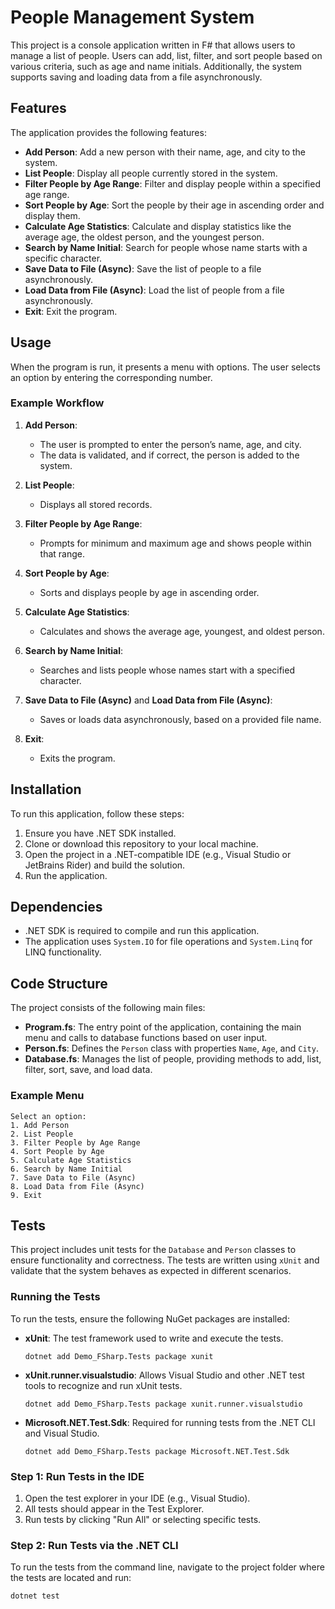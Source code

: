 # People Management System

This project is a console application written in F# that allows users to manage a list of people. Users can add, list, filter, and sort people based on various criteria, such as age and name initials. Additionally, the system supports saving and loading data from a file asynchronously.

## Features

The application provides the following features:

- **Add Person**: Add a new person with their name, age, and city to the system.
- **List People**: Display all people currently stored in the system.
- **Filter People by Age Range**: Filter and display people within a specified age range.
- **Sort People by Age**: Sort the people by their age in ascending order and display them.
- **Calculate Age Statistics**: Calculate and display statistics like the average age, the oldest person, and the youngest person.
- **Search by Name Initial**: Search for people whose name starts with a specific character.
- **Save Data to File (Async)**: Save the list of people to a file asynchronously.
- **Load Data from File (Async)**: Load the list of people from a file asynchronously.
- **Exit**: Exit the program.

## Usage

When the program is run, it presents a menu with options. The user selects an option by entering the corresponding number.

### Example Workflow

1. **Add Person**:
   - The user is prompted to enter the person’s name, age, and city.
   - The data is validated, and if correct, the person is added to the system.

2. **List People**:
   - Displays all stored records.

3. **Filter People by Age Range**:
   - Prompts for minimum and maximum age and shows people within that range.

4. **Sort People by Age**:
   - Sorts and displays people by age in ascending order.

5. **Calculate Age Statistics**:
   - Calculates and shows the average age, youngest, and oldest person.

6. **Search by Name Initial**:
   - Searches and lists people whose names start with a specified character.

7. **Save Data to File (Async)** and **Load Data from File (Async)**:
   - Saves or loads data asynchronously, based on a provided file name.

8. **Exit**:
   - Exits the program.

## Installation

To run this application, follow these steps:

1. Ensure you have .NET SDK installed.
2. Clone or download this repository to your local machine.
3. Open the project in a .NET-compatible IDE (e.g., Visual Studio or JetBrains Rider) and build the solution.
4. Run the application.

## Dependencies

- .NET SDK is required to compile and run this application.
- The application uses `System.IO` for file operations and `System.Linq` for LINQ functionality.

## Code Structure

The project consists of the following main files:

- **Program.fs**: The entry point of the application, containing the main menu and calls to database functions based on user input.
- **Person.fs**: Defines the `Person` class with properties `Name`, `Age`, and `City`.
- **Database.fs**: Manages the list of people, providing methods to add, list, filter, sort, save, and load data.

### Example Menu

```plaintext
Select an option:
1. Add Person
2. List People
3. Filter People by Age Range
4. Sort People by Age
5. Calculate Age Statistics
6. Search by Name Initial
7. Save Data to File (Async)
8. Load Data from File (Async)
9. Exit
```

## Tests

This project includes unit tests for the `Database` and `Person` classes to ensure functionality and correctness. The tests are written using `xUnit` and validate that the system behaves as expected in different scenarios.

### Running the Tests

To run the tests, ensure the following NuGet packages are installed:

- **xUnit**: The test framework used to write and execute the tests.
    ```shell
    dotnet add Demo_FSharp.Tests package xunit
    ```

- **xUnit.runner.visualstudio**: Allows Visual Studio and other .NET test tools to recognize and run xUnit tests.
    ```shell
    dotnet add Demo_FSharp.Tests package xunit.runner.visualstudio
    ```

- **Microsoft.NET.Test.Sdk**: Required for running tests from the .NET CLI and Visual Studio.
    ```shell
    dotnet add Demo_FSharp.Tests package Microsoft.NET.Test.Sdk
    ```

### Step 1: Run Tests in the IDE

1. Open the test explorer in your IDE (e.g., Visual Studio).
2. All tests should appear in the Test Explorer.
3. Run tests by clicking "Run All" or selecting specific tests.

### Step 2: Run Tests via the .NET CLI

To run the tests from the command line, navigate to the project folder where the tests are located and run:

```shell
dotnet test
